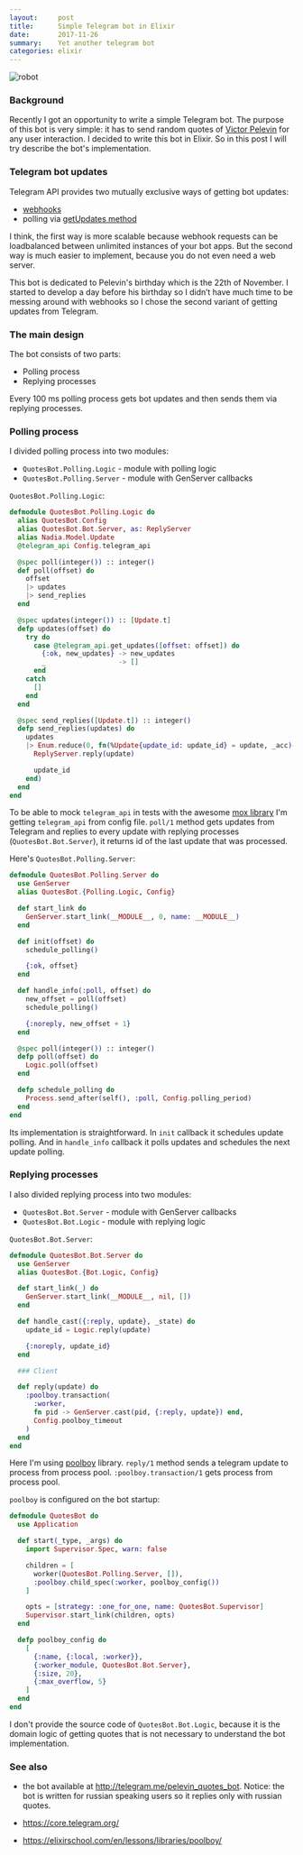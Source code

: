 ```yaml
---
layout:     post
title:      Simple Telegram bot in Elixir
date:       2017-11-26
summary:    Yet another telegram bot
categories: elixir
---
```


![robot](https://i.imgur.com/wHB01sq.jpg)

### Background

Recently I got an opportunity to write a simple Telegram bot. The purpose of this bot is very simple: it has to send random quotes of [Victor Pelevin](https://en.wikipedia.org/wiki/Victor_Pelevin) for any user interaction. I decided to write this bot in Elixir. So in this post I will try describe the bot's implementation.

### Telegram bot updates

Telegram API provides two mutually exclusive ways of getting bot updates:
- [webhooks](https://core.telegram.org/bots/api#setwebhook)
- polling via [getUpdates method](https://core.telegram.org/bots/api#getupdates)

I think, the first way is more scalable because webhook requests can be loadbalanced between unlimited instances of your bot apps. But the second way is much easier to implement, because you do not even need a web server.

This bot is dedicated to Pelevin's birthday which is the 22th of November. I started to develop a day before his birthday so I didn’t have much time to be messing around with webhooks so I chose the second variant of getting updates from Telegram.

### The main design

The bot consists of two parts:
- Polling process
- Replying processes

Every 100 ms polling process gets bot updates and then sends them via replying processes.

### Polling process

I divided polling process into two modules:
- `QuotesBot.Polling.Logic` - module with polling logic
- `QuotesBot.Polling.Server` - module with GenServer callbacks

`QuotesBot.Polling.Logic`:

```elixir
defmodule QuotesBot.Polling.Logic do
  alias QuotesBot.Config
  alias QuotesBot.Bot.Server, as: ReplyServer
  alias Nadia.Model.Update
  @telegram_api Config.telegram_api

  @spec poll(integer()) :: integer()
  def poll(offset) do
    offset
    |> updates
    |> send_replies
  end

  @spec updates(integer()) :: [Update.t]
  defp updates(offset) do
    try do
      case @telegram_api.get_updates([offset: offset]) do
        {:ok, new_updates} -> new_updates
        _                  -> []
      end
    catch
      []
    end
  end

  @spec send_replies([Update.t]) :: integer()
  defp send_replies(updates) do
    updates
    |> Enum.reduce(0, fn(%Update{update_id: update_id} = update, _acc)->
      ReplyServer.reply(update)

      update_id
    end)
  end
end
```
To be able to mock `telegram_api` in tests with the awesome [mox library](https://github.com/plataformatec/mox) I'm getting `telegram_api` from config file. `poll/1` method gets updates from Telegram and replies to every update with replying processes (`QuotesBot.Bot.Server`), it returns id of the last update that was processed.

Here's `QuotesBot.Polling.Server`:

```elixir
defmodule QuotesBot.Polling.Server do
  use GenServer
  alias QuotesBot.{Polling.Logic, Config}

  def start_link do
    GenServer.start_link(__MODULE__, 0, name: __MODULE__)
  end

  def init(offset) do
    schedule_polling()

    {:ok, offset}
  end

  def handle_info(:poll, offset) do
    new_offset = poll(offset)
    schedule_polling()

    {:noreply, new_offset + 1}
  end

  @spec poll(integer()) :: integer()
  defp poll(offset) do
    Logic.poll(offset)
  end

  defp schedule_polling do
    Process.send_after(self(), :poll, Config.polling_period)
  end
end
```

Its implementation is straightforward. In `init` callback it schedules update polling. And in `handle_info` callback it polls updates and schedules the next update polling.

### Replying processes

I also divided replying process into two modules:
- `QuotesBot.Bot.Server` - module with GenServer callbacks
- `QuotesBot.Bot.Logic` - module with replying logic

`QuotesBot.Bot.Server`:

```elixir
defmodule QuotesBot.Bot.Server do
  use GenServer
  alias QuotesBot.{Bot.Logic, Config}

  def start_link(_) do
    GenServer.start_link(__MODULE__, nil, [])
  end

  def handle_cast({:reply, update}, _state) do
    update_id = Logic.reply(update)

    {:noreply, update_id}
  end

  ### Client

  def reply(update) do
    :poolboy.transaction(
      :worker,
      fn pid -> GenServer.cast(pid, {:reply, update}) end,
      Config.poolboy_timeout
    )
  end
end
```


Here I'm using [poolboy](https://github.com/devinus/poolboy) library. `reply/1` method sends a telegram update to process from process pool. `:poolboy.transaction/1` gets process from process pool.

`poolboy` is configured on the bot startup:

```elixir
defmodule QuotesBot do
  use Application

  def start(_type, _args) do
    import Supervisor.Spec, warn: false

    children = [
      worker(QuotesBot.Polling.Server, []),
      :poolboy.child_spec(:worker, poolboy_config())
    ]

    opts = [strategy: :one_for_one, name: QuotesBot.Supervisor]
    Supervisor.start_link(children, opts)
  end

  defp poolboy_config do
    [
      {:name, {:local, :worker}},
      {:worker_module, QuotesBot.Bot.Server},
      {:size, 20},
      {:max_overflow, 5}
    ]
  end
end
```

I don't provide the source code of `QuotesBot.Bot.Logic`, because it is the domain logic of getting quotes that is not necessary to understand the bot implementation.

### See also

- the bot available at http://telegram.me/pelevin_quotes_bot. Notice: the bot is written for russian speaking users so it replies only with russian quotes.

- https://core.telegram.org/
- https://elixirschool.com/en/lessons/libraries/poolboy/
